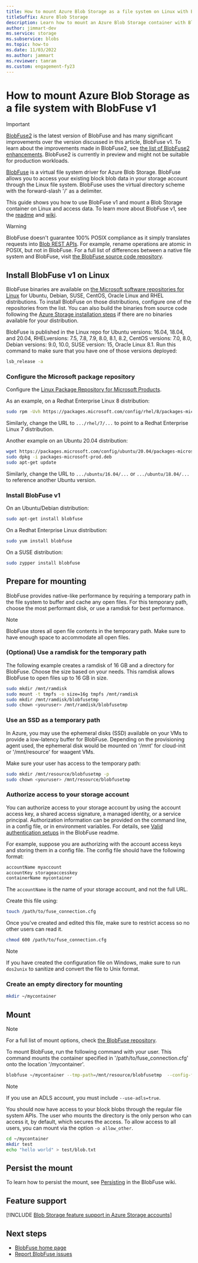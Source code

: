 ```yaml
---
title: How to mount Azure Blob Storage as a file system on Linux with BlobFuse v1 | Microsoft Docs
titleSuffix: Azure Blob Storage
description: Learn how to mount an Azure Blob Storage container with BlobFuse v1, a virtual file system driver on Linux.
author: jimmart-dev
ms.service: storage
ms.subservice: blobs
ms.topic: how-to
ms.date: 11/03/2022
ms.author: jammart
ms.reviewer: tamram
ms.custom: engagement-fy23
---
```


# How to mount Azure Blob Storage as a file system with BlobFuse v1

> [!IMPORTANT]
> [BlobFuse2](blobfuse2-what-is.md) is the latest version of BlobFuse and has many significant improvements over the version discussed in this article, BlobFuse v1. To learn about the improvements made in BlobFuse2, see [the list of BlobFuse2 enhancements](blobfuse2-what-is.md#blobfuse2-enhancements-from-blobfuse-v1). BlobFuse2 is currently in preview and might not be suitable for production workloads.

[BlobFuse](https://github.com/Azure/azure-storage-fuse) is a virtual file system driver for Azure Blob Storage. BlobFuse allows you to access your existing block blob data in your storage account through the Linux file system. BlobFuse uses the virtual directory scheme with the forward-slash '/' as a delimiter.

This guide shows you how to use BlobFuse v1 and mount a Blob Storage container on Linux and access data. To learn more about BlobFuse v1, see the [readme](https://github.com/Azure/azure-storage-fuse) and [wiki](https://github.com/Azure/azure-storage-fuse/wiki).

> [!WARNING]
> BlobFuse doesn't guarantee 100% POSIX compliance as it simply translates requests into [Blob REST APIs](/rest/api/storageservices/blob-service-rest-api). For example, rename operations are atomic in POSIX, but not in BlobFuse.
> For a full list of differences between a native file system and BlobFuse, visit [the BlobFuse source code repository](https://github.com/azure/azure-storage-fuse).

## Install BlobFuse v1 on Linux

BlobFuse binaries are available on [the Microsoft software repositories for Linux](/windows-server/administration/Linux-Package-Repository-for-Microsoft-Software) for Ubuntu, Debian, SUSE, CentOS, Oracle Linux and RHEL distributions. To install BlobFuse on those distributions, configure one of the repositories from the list. You can also build the binaries from source code following the [Azure Storage installation steps](https://github.com/Azure/azure-storage-fuse/wiki/1.-Installation#option-2---build-from-source) if there are no binaries available for your distribution.

BlobFuse is published in the Linux repo for Ubuntu versions: 16.04, 18.04, and 20.04, RHELversions: 7.5, 7.8, 7.9, 8.0, 8.1, 8.2, CentOS versions: 7.0, 8.0, Debian versions: 9.0, 10.0, SUSE version: 15, Oracle Linux  8.1. Run this command to make sure that you have one of those versions deployed:

```bash
lsb_release -a
```

### Configure the Microsoft package repository

Configure the [Linux Package Repository for Microsoft Products](/windows-server/administration/Linux-Package-Repository-for-Microsoft-Software).

As an example, on a Redhat Enterprise Linux 8 distribution:

```bash
sudo rpm -Uvh https://packages.microsoft.com/config/rhel/8/packages-microsoft-prod.rpm
```

Similarly, change the URL to `.../rhel/7/...` to point to a Redhat Enterprise Linux 7 distribution.

Another example on an Ubuntu 20.04 distribution:

```bash
wget https://packages.microsoft.com/config/ubuntu/20.04/packages-microsoft-prod.deb
sudo dpkg -i packages-microsoft-prod.deb
sudo apt-get update
```

Similarly, change the URL to `.../ubuntu/16.04/...` or `.../ubuntu/18.04/...` to reference another Ubuntu version.

### Install BlobFuse v1

On an Ubuntu/Debian distribution:

```bash
sudo apt-get install blobfuse
```

On a Redhat Enterprise Linux distribution:

```bash
sudo yum install blobfuse
```

On a SUSE distribution:

```bash
sudo zypper install blobfuse
```

## Prepare for mounting

BlobFuse provides native-like performance by requiring a temporary path in the file system to buffer and cache any open files. For this temporary path, choose the most performant disk, or use a ramdisk for best performance.

> [!NOTE]
> BlobFuse stores all open file contents in the temporary path. Make sure to have enough space to accommodate all open files.
>

### (Optional) Use a ramdisk for the temporary path

The following example creates a ramdisk of 16 GB and a directory for BlobFuse. Choose the size based on your needs. This ramdisk allows BlobFuse to open files up to 16 GB in size.

```bash
sudo mkdir /mnt/ramdisk
sudo mount -t tmpfs -o size=16g tmpfs /mnt/ramdisk
sudo mkdir /mnt/ramdisk/blobfusetmp
sudo chown <youruser> /mnt/ramdisk/blobfusetmp
```

### Use an SSD as a temporary path

In Azure, you may use the ephemeral disks (SSD) available on your VMs to provide a low-latency buffer for BlobFuse. Depending on the provisioning agent used, the ephemeral disk would be mounted on '/mnt' for cloud-init or '/mnt/resource' for waagent VMs.

Make sure your user has access to the temporary path:

```bash
sudo mkdir /mnt/resource/blobfusetmp -p
sudo chown <youruser> /mnt/resource/blobfusetmp
```

### Authorize access to your storage account

You can authorize access to your storage account by using the account access key, a shared access signature, a managed identity, or a service principal. Authorization information can be provided on the command line, in a config file, or in environment variables. For details, see [Valid authentication setups](https://github.com/Azure/azure-storage-fuse#valid-authentication-setups) in the BlobFuse readme.

For example, suppose you are authorizing with the account access keys and storing them in a config file. The config file should have the following format:

```bash
accountName myaccount
accountKey storageaccesskey
containerName mycontainer
```

The `accountName` is the name of your storage account, and not the full URL.

Create this file using:

```bash
touch /path/to/fuse_connection.cfg
```

Once you've created and edited this file, make sure to restrict access so no other users can read it.

```bash
chmod 600 /path/to/fuse_connection.cfg
```

> [!NOTE]
> If you have created the configuration file on Windows, make sure to run `dos2unix` to sanitize and convert the file to Unix format.

### Create an empty directory for mounting

```bash
mkdir ~/mycontainer
```

## Mount

> [!NOTE]
> For a full list of mount options, check [the BlobFuse repository](https://github.com/Azure/azure-storage-fuse#mount-options).
>

To mount BlobFuse, run the following command with your user. This command mounts the container specified in '/path/to/fuse_connection.cfg' onto the location '/mycontainer'.

```bash
blobfuse ~/mycontainer --tmp-path=/mnt/resource/blobfusetmp  --config-file=/path/to/fuse_connection.cfg -o attr_timeout=240 -o entry_timeout=240 -o negative_timeout=120
```

> [!NOTE]
> If you use an ADLS account, you must include `--use-adls=true`.

You should now have access to your block blobs through the regular file system APIs. The user who mounts the directory is the only person who can access it, by default, which secures the access. To allow access to all users, you can mount via the option `-o allow_other`.

```bash
cd ~/mycontainer
mkdir test
echo "hello world" > test/blob.txt
```

## Persist the mount

To learn how to persist the mount, see [Persisting](https://github.com/Azure/azure-storage-fuse/wiki/2.-Configuring-and-Running#persisting) in the BlobFuse wiki.

## Feature support

[!INCLUDE [Blob Storage feature support in Azure Storage accounts](../../../includes/azure-storage-feature-support.md)]

## Next steps

- [BlobFuse home page](https://github.com/Azure/azure-storage-fuse#blobfuse)
- [Report BlobFuse issues](https://github.com/Azure/azure-storage-fuse/issues)
